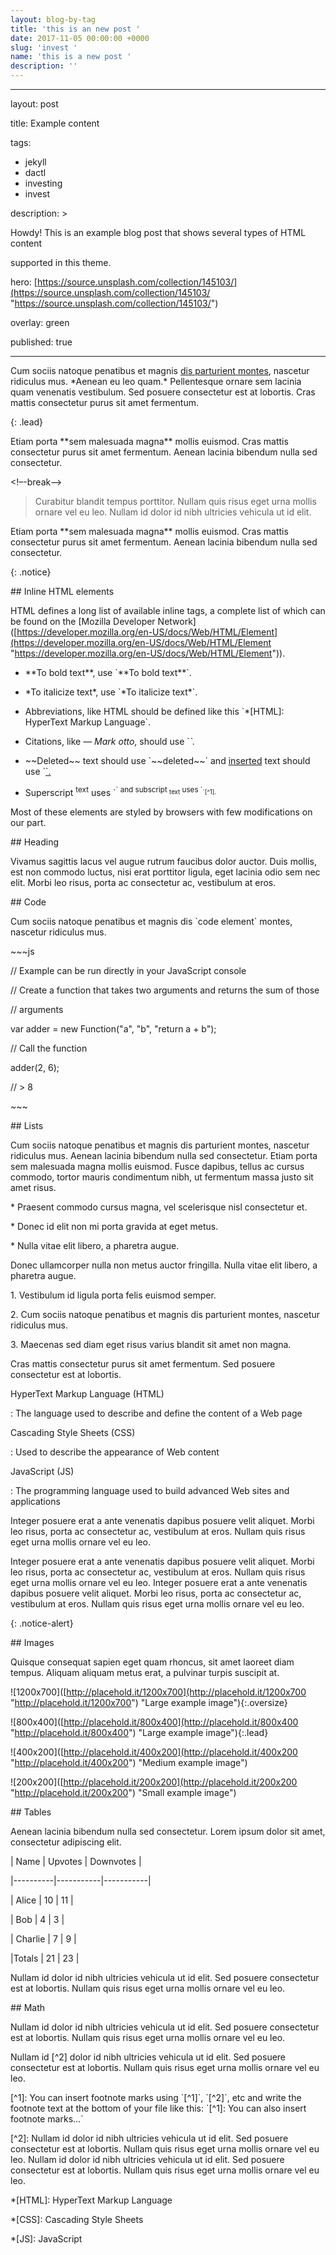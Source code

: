 ```yaml
---
layout: blog-by-tag
title: 'this is an new post '
date: 2017-11-05 00:00:00 +0000
slug: 'invest '
name: 'this is a new post '
description: ''
---
```

---

layout: post

title: Example content

tags:

  - jekyll
  - dactl
  - investing
  - invest
 
description: >

  Howdy! This is an example blog post that shows several types of HTML content

  supported in this theme.

hero: [https://source.unsplash.com/collection/145103/](https://source.unsplash.com/collection/145103/ "https://source.unsplash.com/collection/145103/")

overlay: green

published: true

---

Cum sociis natoque penatibus et magnis <a href="#">dis parturient montes</a>, nascetur ridiculus mus. \*Aenean eu leo quam.\* Pellentesque ornare sem lacinia quam venenatis vestibulum. Sed posuere consectetur est at lobortis. Cras mattis consectetur purus sit amet fermentum.

{: .lead}

Etiam porta \*\*sem malesuada magna\*\* mollis euismod. Cras mattis consectetur purus sit amet fermentum. Aenean lacinia bibendum nulla sed consectetur.

<!–-break-–>

> Curabitur blandit tempus porttitor. Nullam quis risus eget urna mollis ornare vel eu leo. Nullam id dolor id nibh ultricies vehicula ut id elit.

Etiam porta \*\*sem malesuada magna\*\* mollis euismod. Cras mattis consectetur purus sit amet fermentum. Aenean lacinia bibendum nulla sed consectetur.

{: .notice}

\## Inline HTML elements

HTML defines a long list of available inline tags, a complete list of which can be found on the \[Mozilla Developer Network\]([https://developer.mozilla.org/en-US/docs/Web/HTML/Element](https://developer.mozilla.org/en-US/docs/Web/HTML/Element "https://developer.mozilla.org/en-US/docs/Web/HTML/Element")).

- \*\*To bold text\*\*, use \`\*\*To bold text\*\*\`.

- \*To italicize text\*, use \`\*To italicize text\*\`.

- Abbreviations, like HTML should be defined like this \`\*\[HTML\]: HyperText Markup Language\`.

- Citations, like <cite>&mdash; Mark otto</cite>, should use \`<cite>\`.

- \~\~Deleted\~\~ text should use \`\~\~deleted\~\~\` and <ins>inserted</ins> text should use \`<ins>\`.

- Superscript <sup>text</sup> uses \`<sup>\` and subscript <sub>text</sub> uses \`<sub>\`\[^1\].

Most of these elements are styled by browsers with few modifications on our part.

\## Heading

Vivamus sagittis lacus vel augue rutrum faucibus dolor auctor. Duis mollis, est non commodo luctus, nisi erat porttitor ligula, eget lacinia odio sem nec elit. Morbi leo risus, porta ac consectetur ac, vestibulum at eros.

\## Code

Cum sociis natoque penatibus et magnis dis \`code element\` montes, nascetur ridiculus mus.

\~\~\~js

// Example can be run directly in your JavaScript console

// Create a function that takes two arguments and returns the sum of those

// arguments

var adder = new Function("a", "b", "return a + b");

// Call the function

adder(2, 6);

// > 8

\~\~\~

\## Lists

Cum sociis natoque penatibus et magnis dis parturient montes, nascetur ridiculus mus. Aenean lacinia bibendum nulla sed consectetur. Etiam porta sem malesuada magna mollis euismod. Fusce dapibus, tellus ac cursus commodo, tortor mauris condimentum nibh, ut fermentum massa justo sit amet risus.

\* Praesent commodo cursus magna, vel scelerisque nisl consectetur et.

\* Donec id elit non mi porta gravida at eget metus.

\* Nulla vitae elit libero, a pharetra augue.

Donec ullamcorper nulla non metus auctor fringilla. Nulla vitae elit libero, a pharetra augue.

1\. Vestibulum id ligula porta felis euismod semper.

2\. Cum sociis natoque penatibus et magnis dis parturient montes, nascetur ridiculus mus.

3\. Maecenas sed diam eget risus varius blandit sit amet non magna.

Cras mattis consectetur purus sit amet fermentum. Sed posuere consectetur est at lobortis.

HyperText Markup Language (HTML)

\: The language used to describe and define the content of a Web page

Cascading Style Sheets (CSS)

\: Used to describe the appearance of Web content

JavaScript (JS)

\: The programming language used to build advanced Web sites and applications

Integer posuere erat a ante venenatis dapibus posuere velit aliquet. Morbi leo risus, porta ac consectetur ac, vestibulum at eros. Nullam quis risus eget urna mollis ornare vel eu leo.

Integer posuere erat a ante venenatis dapibus posuere velit aliquet. Morbi leo risus, porta ac consectetur ac, vestibulum at eros. Nullam quis risus eget urna mollis ornare vel eu leo. Integer posuere erat a ante venenatis dapibus posuere velit aliquet. Morbi leo risus, porta ac consectetur ac, vestibulum at eros. Nullam quis risus eget urna mollis ornare vel eu leo.

{: .notice-alert}

\## Images

Quisque consequat sapien eget quam rhoncus, sit amet laoreet diam tempus. Aliquam aliquam metus erat, a pulvinar turpis suscipit at.

!\[1200x700\]([http://placehold.it/1200x700](http://placehold.it/1200x700 "http://placehold.it/1200x700") "Large example image"){:.oversize}

!\[800x400\]([http://placehold.it/800x400](http://placehold.it/800x400 "http://placehold.it/800x400") "Large example image"){:.lead}

!\[400x200\]([http://placehold.it/400x200](http://placehold.it/400x200 "http://placehold.it/400x200") "Medium example image")

!\[200x200\]([http://placehold.it/200x200](http://placehold.it/200x200 "http://placehold.it/200x200") "Small example image")

\## Tables

Aenean lacinia bibendum nulla sed consectetur. Lorem ipsum dolor sit amet, consectetur adipiscing elit.

| Name     | Upvotes   | Downvotes |

|----------|-----------|-----------|

| Alice    |        10 |        11 |

| Bob      |         4 |         3 |

| Charlie  |         7 |         9 |

|Totals    |        21 |        23 |

Nullam id dolor id nibh ultricies vehicula ut id elit. Sed posuere consectetur est at lobortis. Nullam quis risus eget urna mollis ornare vel eu leo.

\## Math

Nullam id dolor id nibh ultricies vehicula ut id elit. Sed posuere consectetur est at lobortis. Nullam quis risus eget urna mollis ornare vel eu leo.

Nullam id \[^2\] dolor id nibh ultricies vehicula ut id elit. Sed posuere consectetur est at lobortis. Nullam quis risus eget urna mollis ornare vel eu leo.

\[^1\]: You can insert footnote marks using \`\[^1\]\`, \`\[^2\]\`, etc and write the footnote text at the bottom of your file like this: \`\[^1\]: You can also insert footnote marks...\`

\[^2\]: Nullam id dolor id nibh ultricies vehicula ut id elit. Sed posuere consectetur est at lobortis. Nullam quis risus eget urna mollis ornare vel eu leo. Nullam id dolor id nibh ultricies vehicula ut id elit. Sed posuere consectetur est at lobortis. Nullam quis risus eget urna mollis ornare vel eu leo.

\*\[HTML\]: HyperText Markup Language

\*\[CSS\]: Cascading Style Sheets

\*\[JS\]: JavaScript
